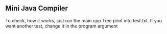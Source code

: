 ## Mini Java Compiler
To check, how it works, just run the main.cpp
Tree print into test.txt. If you want another test, change it in the program argument